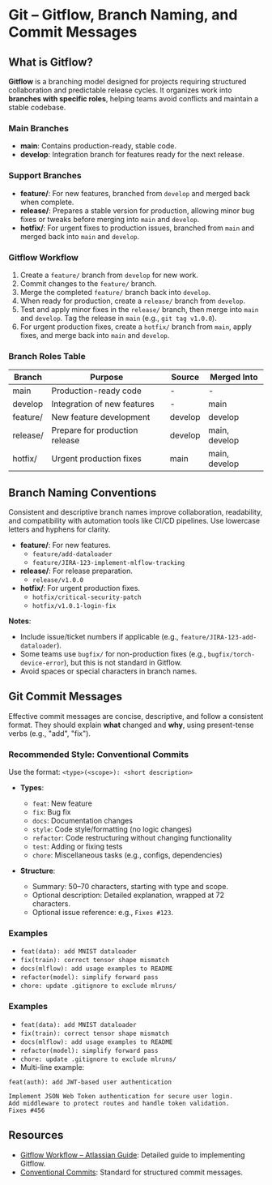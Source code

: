 # Git – Gitflow, Branch Naming, and Commit Messages

## What is Gitflow?
**Gitflow** is a branching model designed for projects requiring structured collaboration and predictable release cycles. It organizes work into **branches with specific roles**, helping teams avoid conflicts and maintain a stable codebase.

### Main Branches
- **main**: Contains production-ready, stable code.
- **develop**: Integration branch for features ready for the next release.

### Support Branches
- **feature/**: For new features, branched from `develop` and merged back when complete.
- **release/**: Prepares a stable version for production, allowing minor bug fixes or tweaks before merging into `main` and `develop`.
- **hotfix/**: For urgent fixes to production issues, branched from `main` and merged back into `main` and `develop`.

### Gitflow Workflow
1. Create a `feature/` branch from `develop` for new work.
2. Commit changes to the `feature/` branch.
3. Merge the completed `feature/` branch back into `develop`.
4. When ready for production, create a `release/` branch from `develop`.
5. Test and apply minor fixes in the `release/` branch, then merge into `main` and `develop`. Tag the release in `main` (e.g., `git tag v1.0.0`).
6. For urgent production fixes, create a `hotfix/` branch from `main`, apply fixes, and merge back into `main` and `develop`.

### Branch Roles Table
| Branch       | Purpose                              | Source   | Merged Into         |
|--------------|--------------------------------------|----------|---------------------|
| main         | Production-ready code                | -        | -                   |
| develop      | Integration of new features          | -        | main                |
| feature/     | New feature development              | develop  | develop             |
| release/     | Prepare for production release       | develop  | main, develop       |
| hotfix/      | Urgent production fixes              | main     | main, develop       |

## Branch Naming Conventions
Consistent and descriptive branch names improve collaboration, readability, and compatibility with automation tools like CI/CD pipelines. Use lowercase letters and hyphens for clarity.

- **feature/**: For new features.  
  - `feature/add-dataloader`  
  - `feature/JIRA-123-implement-mlflow-tracking`  
- **release/**: For release preparation.  
  - `release/v1.0.0`  
- **hotfix/**: For urgent production fixes.  
  - `hotfix/critical-security-patch`  
  - `hotfix/v1.0.1-login-fix`  

**Notes**:
- Include issue/ticket numbers if applicable (e.g., `feature/JIRA-123-add-dataloader`).
- Some teams use `bugfix/` for non-production fixes (e.g., `bugfix/torch-device-error`), but this is not standard in Gitflow.
- Avoid spaces or special characters in branch names.

## Git Commit Messages
Effective commit messages are concise, descriptive, and follow a consistent format. They should explain **what** changed and **why**, using present-tense verbs (e.g., "add", "fix").

### Recommended Style: Conventional Commits
Use the format: `<type>(<scope>): <short description>`

- **Types**:  
  - `feat`: New feature  
  - `fix`: Bug fix  
  - `docs`: Documentation changes  
  - `style`: Code style/formatting (no logic changes)  
  - `refactor`: Code restructuring without changing functionality  
  - `test`: Adding or fixing tests  
  - `chore`: Miscellaneous tasks (e.g., configs, dependencies)  

- **Structure**:  
  - Summary: 50–70 characters, starting with type and scope.  
  - Optional description: Detailed explanation, wrapped at 72 characters.  
  - Optional issue reference: e.g., `Fixes #123`.

### Examples
- `feat(data): add MNIST dataloader`  
- `fix(train): correct tensor shape mismatch`  
- `docs(mlflow): add usage examples to README`  
- `refactor(model): simplify forward pass`  
- `chore: update .gitignore to exclude mlruns/`  
### Examples
- `feat(data): add MNIST dataloader`  
- `fix(train): correct tensor shape mismatch`  
- `docs(mlflow): add usage examples to README`  
- `refactor(model): simplify forward pass`  
- `chore: update .gitignore to exclude mlruns/`  
- Multi-line example:  
```plaintext
feat(auth): add JWT-based user authentication

Implement JSON Web Token authentication for secure user login.
Add middleware to protect routes and handle token validation.
Fixes #456
```
  
## Resources
- [Gitflow Workflow – Atlassian Guide](https://www.atlassian.com/git/tutorials/comparing-workflows/gitflow-workflow): Detailed guide to implementing Gitflow.
- [Conventional Commits](https://www.conventionalcommits.org/): Standard for structured commit messages.